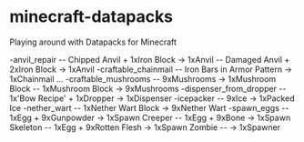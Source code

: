 # minecraft-datapacks
Playing around with Datapacks for Minecraft

-anvil_repair
-- Chipped Anvil + 1xIron Block -> 1xAnvil
-- Damaged Anvil + 2xIron Block -> 1xAnvil
-craftable_chainmail
-- Iron Bars in Armor Pattern   -> 1xChainmail ...
-craftable_mushrooms
-- 9xMushrooms                  -> 1xMushroom Block
-- 1xMushroom Block             -> 9xMushrooms
-dispenser_from_dropper
-- 1x'Bow Recipe' + 1xDropper   -> 1xDispenser
-icepacker
-- 9xIce -> 1xPacked Ice
-nether_wart
-- 1xNether Wart Block          -> 9xNether Wart
-spawn_eggs
-- 1xEgg + 9xGunpowder          -> 1xSpawn Creeper
-- 1xEgg + 9xBone               -> 1xSpawn Skeleton
-- 1xEgg + 9xRotten Flesh       -> 1xSpawn Zombie
--                              -> 1xSpawner
